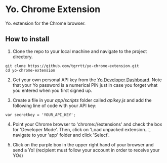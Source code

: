 # Yo. Chrome Extension

Yo. extension for the Chrome browser.

## How to install

1. Clone the repo to your local machine and navigate to the project directory.

```
git clone https://github.com/tgrrtt/yo-chrome-extension.git
cd yo-chrome-extension
```

2. Get your own personal API key from the [Yo Developer Dashboard](http://dev.justyo.co/). Note that your Yo password is a numerical PIN just in case you forget what you entered when you first signed up.

3. Create a file in your *app/scripts* folder called *apikey.js* and add the following line of code with your API key:

`var secretkey = 'YOUR_API_KEY';`

4. Point your Chrome browser to 'chrome://extensions' and check the box for 'Developer Mode'. Then, click on 'Load unpacked extension...', navigate to your 'app' folder and click 'Select'.

5. Click on the purple box in the upper right hand of your browser and send a Yo! (recipient must follow your account in order to receive your YOs)